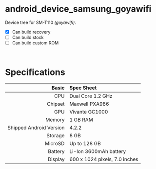 # android_device_samsung_goyawifi

Device tree for SM-T110 *(goyawifi)*.
- [x] Can build recovery
- [ ] Can build stock
- [ ] Can build custom ROM

<br>

# Specifications
Basic   | Spec Sheet
-------:|:-------------------------
CPU     | Dual Core 1.2 GHz
Chipset | Maxwell PXA986
GPU     | Vivante GC1000
Memory  | 1 GB RAM
Shipped Android Version | 4.2.2
Storage | 8 GB
MicroSD | Up to 128 GB
Battery | Li-Ion 3600mAh battery
Display | 600 x 1024 pixels, 7.0 inches
